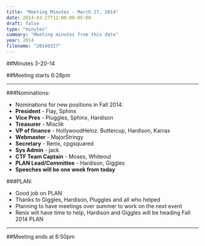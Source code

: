 ```yaml
---
title: "Meeting Minutes - March 27, 2014"
date: 2014-03-27T12:00:00-05:00
draft: false
type: "minutes"
summary: "Meeting minutes from this date"
year: 2014
filename: "20140327"
---
```


##Minutes 3-20-14

##Meeting starts 6:28pm

- - -

###Nominations:
* Nominations for new positions in Fall 2014:
 * **President** - Flay, Sphinx
 * **Vice Pres** - Pluggles, Sphinx, Hardison
 * **Treasurer** - Misclik
 * **VP of finance** - HollywoodHeinz. Buttercup,  Hardison, Karras
 * **Webmaster** - MajorStringy
 * **Secretary** - Renix, cpgsquared
 * **Sys Admin** - jack
 * **CTF Team Captain** - Moses, Whiteout
 * **PLAN Lead/Committee** - Hardison, Giggles
* **Speeches will be one week from today**

###PLAN:
* Good job on PLAN
* Thanks to Giggles, Hardison, Pluggles and all who helped
* Planning to have meetings over summer to work on the next event
* Renix will have time to help, Hardison and Giggles will be heading Fall 2014 PLAN

- - -

##Meeting ends at 6:50pm
